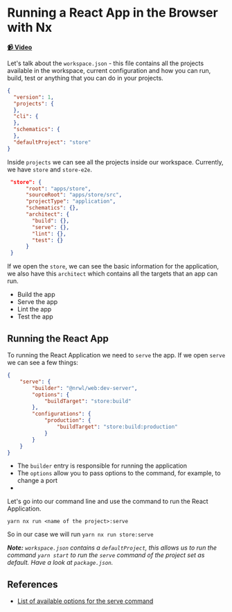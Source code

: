 # Running a React App in the Browser with Nx

**[📹 Video](https://egghead.io/lessons/egghead-running-a-react-app-in-the-browser-with-nx)**

Let's talk about the `workspace.json` - this file contains all the projects available in the workspace, current configuration and how you can run, build, test or anything that you can do in your projects.

```json
{
  "version": 1,
  "projects": {
  },
  "cli": {
  },
  "schematics": {
  },
  "defaultProject": "store"
}
```

Inside `projects` we can see all the projects inside our workspace. Currently, we have `store` and `store-e2e`.

```json
 "store": {
      "root": "apps/store",
      "sourceRoot": "apps/store/src",
      "projectType": "application",
      "schematics": {},
      "architect": {
        "build": {},
        "serve": {},
        "lint": {},
        "test": {}
      }
 }
```

If we open the `store`, we can see the basic information for the application, we also have this `architect` which contains all the targets that an app can run.

- Build the app
- Serve the app
- Lint the app
- Test the app


## Running the React App

To running the React Application we need to `serve` the app. If we open `serve` we can see a few things:

```json
{
    "serve": {
        "builder": "@nrwl/web:dev-server",
        "options": {
            "buildTarget": "store:build"
        },
        "configurations": {
            "production": {
                "buildTarget": "store:build:production"
            }
        }
    }
}
```

- The `builder` entry is responsible for running the application
- The `options` allow you to pass options to the command, for example, to change a port
- 

Let's go into our command line and use the command to run the React Application.

```shell
yarn nx run <name of the project>:serve
```

So in our case we will run `yarn nx run store:serve`

_**Note:** `workspace.json` contains a `defaultProject`, this allows us to run the command `yarn start` to run the `serve` command of the project set as default. Have a look at `package.json`._

## References

- [List of available options for the serve command](https://nx.dev/latest/react/plugins/web/builders/dev-server)